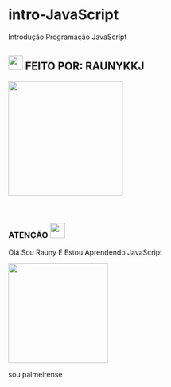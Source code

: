 # intro-JavaScript
 Introdução Programação JavaScript
## <img src="https://github.com/TheDudeThatCode/TheDudeThatCode/blob/master/Assets/Hi.gif" width="29px"> FEITO POR: RAUNYKKJ
<p>
<img src="https://gifsec.com/wp-content/uploads/2022/10/meliodas-gif-2.gif" width="230" height="230"/>
</p>
<br>


 
</details>

### ATENÇÃO <img src="https://github.com/TheDudeThatCode/TheDudeThatCode/blob/master/Assets/happy.gif" width="30" height="30"/>
Olá Sou Rauny E Estou Aprendendo JavaScript
</div>
<p>
<img src= "https://www.ogol.com.br/img/history/imgS620I11712T20190402191855.png" width="200" height="200"/>
<p>
sou palmeirense